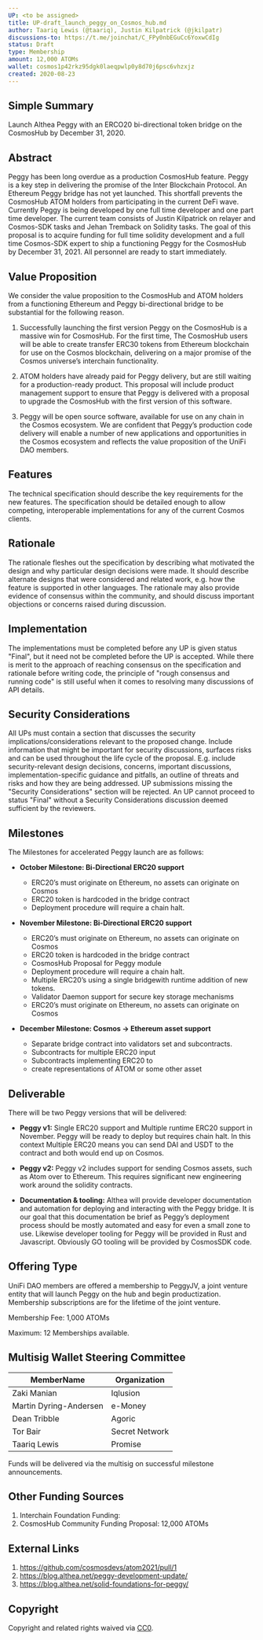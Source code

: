 ```yaml
---
UP: <to be assigned>
title: UP-draft_launch_peggy_on_Cosmos_hub.md
author: Taariq Lewis (@taariq), Justin Kilpatrick (@jkilpatr)
discussions-to: https://t.me/joinchat/C_FPy0nbEGuCc6YoxwCdIg
status: Draft
type: Membership
amount: 12,000 ATOMs
wallet: cosmos1p42rkz95dgk0laeqpwlp0y8d70j6psc6vhzxjz
created: 2020-08-23
---
```


<!--You can leave these HTML comments in your merged UP and delete the visible duplicate text guides, they will not appear and may be helpful to refer to if you edit it again. This is the suggested template for new UPs. Note that an UP number will be assigned by an editor. When opening a pull request to submit your UP, please use an abbreviated title in the filename, `UP-draft_title_abbrev.md`. The title should be 44 characters or less.-->

## Simple Summary
<!--"If you can't explain it simply, you don't understand it well enough." Provide a simplified and layman-accessible explanation of the UP.-->
Launch Althea Peggy with an ERCO20 bi-directional token bridge on the CosmosHub by December 31, 2020.

## Abstract
<!--A short (~200 word) description of the project and the objective feature to be released.-->
Peggy has been long overdue as a production CosmosHub feature. Peggy is a key step in delivering the promise of the Inter Blockchain Protocol. An Ethereum Peggy bridge has not yet launched. This shortfall prevents the CosmosHub ATOM holders from participating in the current DeFi wave. Currently Peggy is being developed by one full time developer and one part time developer. The current team consists of Justin Kilpatrick on relayer and Cosmos-SDK tasks and Jehan Tremback on Solidity tasks. The goal of this proposal is to acquire funding for full time solidity development and a full time Cosmos-SDK expert to ship a functioning Peggy for the CosmosHub by December 31, 2021. All personnel are ready to start immediately.

## Value Proposition
<!-- What are the key value propositions and motivation for the features proposed.-->
We consider the value proposition to the CosmosHub and ATOM holders from a functioning Ethereum and Peggy bi-directional bridge to be substantial for the following reason.

1. Successfully launching the first version Peggy on the CosmosHub is a massive win for CosmosHub. For the first time, The CosmosHub users will be able to create transfer ERC30 tokens from Ethereum blockchain for use on the Cosmos blockchain, delivering on a major promise of the Cosmos universe’s interchain functionality.

2. ATOM holders have already paid for Peggy delivery, but are still waiting for a production-ready product. This proposal will include product management support to ensure that Peggy is delivered with a proposal to upgrade the CosmosHub with the first version of this software.

3. Peggy will be open source software, available for use on any chain in the Cosmos ecosystem. We are confident that Peggy’s production code delivery will enable a number of new applications and opportunities in the Cosmos ecosystem and reflects the value proposition of the UniFi DAO members.


## Features
<!--The technical specification should describe the syntax and semantics of any new feature. The specification should be detailed enough to allow competing, interoperable implementations for any of the current Cosmos Clients.-->
The technical specification should describe the key requirements for the new features. The specification should be detailed enough to allow competing, interoperable implementations for any of the current Cosmos clients.

## Rationale
<!--The rationale fleshes out the specification by describing what motivated the design and why particular design decisions were made. It should describe alternate designs that were considered and related work, e.g. how the feature is supported in other languages. The rationale may also provide evidence of consensus within the community, and should discuss important objections or concerns raised during discussion.-->
The rationale fleshes out the specification by describing what motivated the design and why particular design decisions were made. It should describe alternate designs that were considered and related work, e.g. how the feature is supported in other languages. The rationale may also provide evidence of consensus within the community, and should discuss important objections or concerns raised during discussion.

## Implementation
<!--The implementations must be completed before any UP is given status "Final", but it need not be completed before the UP is accepted. While there is merit to the approach of reaching consensus on the specification and rationale before writing code, the principle of "rough consensus and running code" is still useful when it comes to resolving many discussions of API details.-->
The implementations must be completed before any UP is given status "Final", but it need not be completed before the UP is accepted. While there is merit to the approach of reaching consensus on the specification and rationale before writing code, the principle of "rough consensus and running code" is still useful when it comes to resolving many discussions of API details.

## Security Considerations
<!--All UPs must contain a section that discusses the security implications/considerations relevant to the proposed change. Include information that might be important for security discussions, surfaces risks and can be used throughout the life cycle of the proposal. E.g. include security-relevant design decisions, concerns, important discussions, implementation-specific guidance and pitfalls, an outline of threats and risks and how they are being addressed. UP submissions missing the "Security Considerations" section will be rejected. An UP cannot proceed to status "Final" without a Security Considerations discussion deemed sufficient by the reviewers.-->
All UPs must contain a section that discusses the security implications/considerations relevant to the proposed change. Include information that might be important for security discussions, surfaces risks and can be used throughout the life cycle of the proposal. E.g. include security-relevant design decisions, concerns, important discussions, implementation-specific guidance and pitfalls, an outline of threats and risks and how they are being addressed. UP submissions missing the "Security Considerations" section will be rejected. An UP cannot proceed to status "Final" without a Security Considerations discussion deemed sufficient by the reviewers.

## Milestones
<!-- What is the launch schedule for this feature and the milestones on the roadmap?-->
The Milestones for accelerated Peggy launch are as follows:

* **October Milestone: Bi-Directional ERC20 support**
  * ERC20’s must originate on Ethereum, no assets can originate on Cosmos
  * ERC20 token is hardcoded in the bridge contract
  * Deployment procedure will require a chain halt.

* **November Milestone: Bi-Directional ERC20 support**
  * ERC20’s must originate on Ethereum, no assets can originate on Cosmos
  * ERC20 token is hardcoded in the bridge contract
  * CosmosHub Proposal for Peggy module
  * Deployment procedure will require a chain halt.
  * Multiple ERC20’s using a single bridgewith runtime addition of new tokens.
  * Validator Daemon support for secure key storage mechanisms
  * ERC20’s must originate on Ethereum, no assets can originate on Cosmos

* **December Milestone: Cosmos -> Ethereum asset support**
  * Separate bridge contract into validators set and subcontracts.
  * Subcontracts for multiple ERC20 input
  * Subcontracts implementing ERC20 to
  * create representations of ATOM or some other asset


## Deliverable
<!-- What is the expected deliverable that will be launched?-->
There will be two Peggy versions that will be delivered:

* **Peggy v1:** Single ERC20 support and Multiple runtime ERC20 support in November. Peggy will be ready to deploy but requires chain halt. In this context Multiple ERC20 means you can send DAI and USDT to the contract and both would end up on Cosmos. 

* **Peggy v2:** Peggy v2 includes support for sending Cosmos assets, such as Atom over to Ethereum. This requires significant new engineering work around the solidity contracts.

* **Documentation & tooling:** Althea will provide developer documentation and automation for deploying and interacting with the Peggy bridge. It is our goal that this documentation be brief as Peggy’s deployment process should be mostly automated and easy for even a small zone to use. Likewise developer tooling for Peggy will be provided in Rust and Javascript. Obviously GO tooling will be provided by CosmosSDK code.


## Offering Type
<!--What is your proposed funding structure-->
UniFi DAO members are offered a membership to PeggyJV, a joint venture entity that will launch Peggy on the hub and begin productization. Membership subscriptions are for the lifetime of the joint venture.

Membership Fee: 1,000 ATOMs

Maximum: 12 Memberships available. 

## Multisig Wallet Steering Committee
<!--Who is your multisignature wallet committee? -->
| MemberName | Organization |
| --- | ---|
| Zaki Manian | Iqlusion | 
| Martin Dyring-Andersen | e-Money | 
| Dean Tribble | Agoric | 
| Tor Bair | Secret Network | 
| Taariq Lewis | Promise | 

Funds will be delivered via the multisig on successful milestone announcements.

## Other Funding Sources
<!-- Are there any other funding sources that will participate in the launch? -->
1. Interchain Foundation Funding: 
2. CosmosHub Community Funding Proposal: 12,000 ATOMs

## External Links
<!--Any external links to code or other presentations? -->
1. https://github.com/cosmosdevs/atom2021/pull/1
2. https://blog.althea.net/peggy-development-update/
3. https://blog.althea.net/solid-foundations-for-peggy/

## Copyright
Copyright and related rights waived via [CC0](https://creativecommons.org/publicdomain/zero/1.0/).